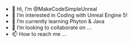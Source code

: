 - 👋 Hi, I’m @MakeCodeSimpleUnreal
- 👀 I’m interested in Coding with Unreal Engine 5!
- 🌱 I’m currently learning Phyton & Java
- 💞️ I’m looking to collaborate on ...
- 📫 How to reach me ...

<!---
MakeCodeSimpleUnreal/MakeCodeSimpleUnreal is a ✨ special ✨ repository because its `README.md` (this file) appears on your GitHub profile.
You can click the Preview link to take a look at your changes.
--->
